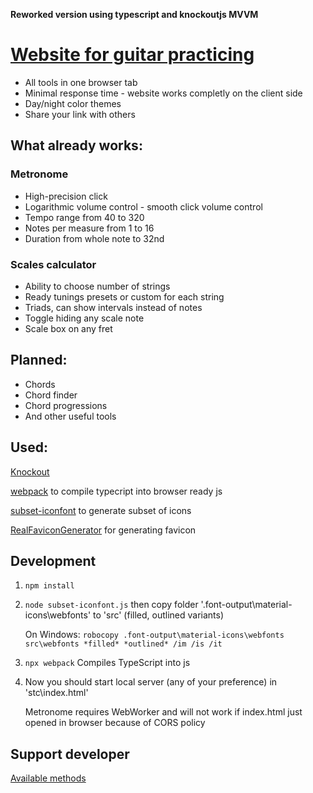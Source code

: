 **Reworked version using typescript and knockoutjs MVVM**

# [Website for guitar practicing](https://a-tg.github.io)
* All tools in one browser tab
* Minimal response time - website works completly on the client side
* Day/night color themes
* Share your link with others
## What already works:
### Metronome
* High-precision click 
* Logarithmic volume control - smooth click volume control
* Tempo range from 40 to 320
* Notes per measure from 1 to 16
* Duration from whole note to 32nd
### Scales calculator
* Ability to choose number of strings
* Ready tunings presets or custom for each string
* Triads, can show intervals instead of notes
* Toggle hiding any scale note
* Scale box on any fret
## Planned:
 * Chords
 * Chord finder
 * Chord progressions
 * And other useful tools

## Used:
 [Knockout](https://knockoutjs.com)

 [webpack](https://webpack.js.org) to compile typecript into browser ready js
 
 [subset-iconfont](https://github.com/dzhuang/subset-iconfont) to generate subset of icons
 
 [RealFaviconGenerator](https://realfavicongenerator.net/) for generating favicon

## Development
1. `npm install`
1. `node subset-iconfont.js` then copy folder '.font-output\material-icons\webfonts' to 'src\' (filled, outlined variants)

   On Windows: `robocopy .font-output\material-icons\webfonts src\webfonts *filled* *outlined* /im /is /it`
1. `npx webpack` Compiles TypeScript into js
1. Now you should start local server (any of your preference) in 'stc\index.html'

   Metronome requires WebWorker and will not work if index.html just opened in browser because of CORS policy

## Support developer
[Available methods](https://taplink.cc/atgdev)
